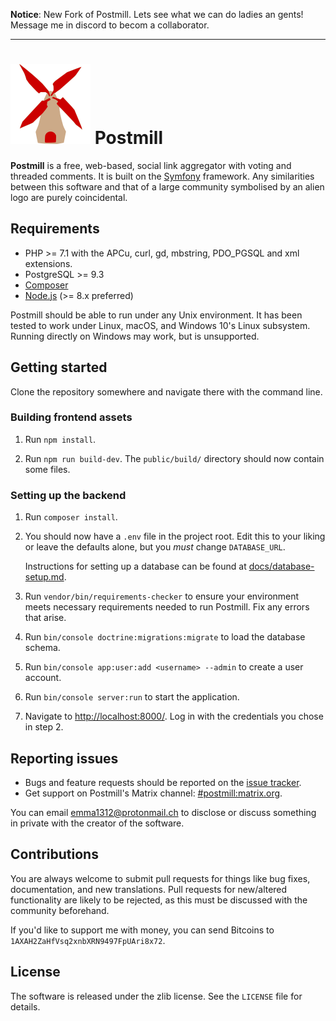 **Notice**: New Fork of Postmill. Lets see what we can do ladies an gents!
Message me in discord to becom a collaborator.

***

# ![](docs/assets/postmill-128.png) Postmill

**Postmill** is a free, web-based, social link aggregator with voting and
threaded comments. It is built on the [Symfony](https://symfony.com/) framework.
Any similarities between this software and that of a large community symbolised
by an alien logo are purely coincidental.

## Requirements

* PHP >= 7.1 with the APCu, curl, gd, mbstring, PDO_PGSQL and xml extensions.
* PostgreSQL >= 9.3
* [Composer](https://getcomposer.org/)
* [Node.js](https://nodejs.org/en/) (>= 8.x preferred)

Postmill should be able to run under any Unix environment. It has been tested to
work under Linux, macOS, and Windows 10's Linux subsystem. Running directly on
Windows may work, but is unsupported.

## Getting started

Clone the repository somewhere and navigate there with the command line.

### Building frontend assets

1. Run `npm install`.

2. Run `npm run build-dev`. The `public/build/` directory should now contain
   some files.

### Setting up the backend

1.  Run `composer install`.

2.  You should now have a `.env` file in the project root. Edit this to your
    liking or leave the defaults alone, but you *must* change `DATABASE_URL`.

    Instructions for setting up a database can be found at
    [docs/database-setup.md](docs/database-setup.md).

3.  Run `vendor/bin/requirements-checker` to ensure your environment meets
    necessary requirements needed to run Postmill. Fix any errors that arise.

4.  Run `bin/console doctrine:migrations:migrate` to load the database schema.

5.  Run `bin/console app:user:add <username> --admin` to create a user account.

6.  Run `bin/console server:run` to start the application.

7.  Navigate to <http://localhost:8000/>. Log in with the credentials you chose
    in step 2.

## Reporting issues

* Bugs and feature requests should be reported on the [issue tracker][issues].
* Get support on Postmill's Matrix channel: [#postmill:matrix.org][matrix].

You can email emma1312@protonmail.ch to disclose or discuss something in private
with the creator of the software.

## Contributions

You are always welcome to submit pull requests for things like bug fixes,
documentation, and new translations. Pull requests for new/altered functionality
are likely to be rejected, as this must be discussed with the community
beforehand.

If you'd like to support me with money, you can send Bitcoins to
`1AXAH2ZaHfVsq2xnbXRN9497FpUAri8x72`.

## License

The software is released under the zlib license. See the `LICENSE` file for
details.


[issues]: https://gitlab.com/edgyemma/Postmill/issues
[matrix]: https://matrix.to/#/#postmill:matrix.org
